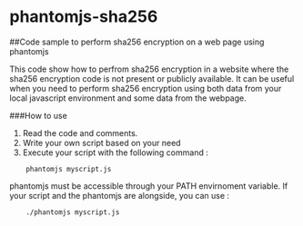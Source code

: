 # phantomjs-sha256
##Code sample to perform sha256 encryption on a web page using phantomjs

This code show how to perfrom sha256 encryption in a website where the sha256 encryption code is not present or publicly available.
It can be useful when you need to perform sha256 encryption using both data from your local javascript environment and some data from the webpage.

###How to use

1. Read the code and comments.
2. Write your own script based on your need
3. Execute your script with the following command :
```
    phantomjs myscript.js
```
phantomjs must be accessible through your PATH envirnoment variable. If your script and the phantomjs are alongside, you can use :
```
    ./phantomjs myscript.js
``` 
